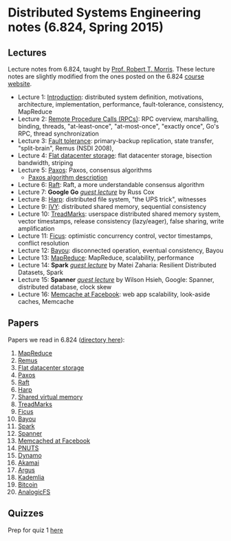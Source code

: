 Distributed Systems Engineering notes (6.824, Spring 2015)
==========================================================

Lectures
--------

Lecture notes from 6.824, taught by [Prof. Robert T. Morris](http://pdos.csail.mit.edu/rtm/). These lecture notes are slightly modified from the ones posted on the 6.824 [course website](http://nil.csail.mit.edu/6.824/2015/schedule.html).

 * Lecture 1: [Introduction](l01-intro.html): distributed system definition, motivations, architecture, implementation, performance, fault-tolerance, consistency, MapReduce 
 * Lecture 2: [Remote Procedure Calls (RPCs)](l02-rpc.html): RPC overview, marshalling, binding, threads, "at-least-once", "at-most-once", "exactly once", Go's RPC, thread synchronization
 * Lecture 3: [Fault tolerance](l03-fault-tolerance.html): primary-backup replication, state transfer, "split-brain", Remus (NSDI 2008),  
 * Lecture 4: [Flat datacenter storage](l04-more-primary-backup.html): flat datacenter storage, bisection bandwidth, striping
 * Lecture 5: [Paxos](l05-paxos.html): Paxos, consensus algorithms
    + [Paxos algorithm description](paxos-algorithm.html)
 * Lecture 6: [Raft](l06-raft.html): Raft, a more understandable consensus algorithm
 * Lecture 7: **Google Go** [_guest lecture_](l07-go.html) by Russ Cox
 * Lecture 8: [Harp](l08-harp.html): distributed file system, "the UPS trick", witnesses
 * Lecture 9: [IVY](l09-dist-comp-seq-consistency.html): distributed shared memory, sequential consistency
 * Lecture 10: [TreadMarks](l10-treadmarks.html): userspace distributed shared memory system, vector timestamps, release consistency (lazy/eager), false sharing, write amplification
 * Lecture 11: [Ficus](l11-ficus.html): optimistic concurrency control, vector timestamps, conflict resolution
 * Lecture 12: [Bayou](l12-bayou.html): disconnected operation, eventual consistency, Bayou
 * Lecture 13: [MapReduce](l13-mapreduce.html): MapReduce, scalability, performance
 * Lecture 14: **Spark** [_guest lecture_](l14-spark.html) by Matei Zaharia: Resilient Distributed Datasets, Spark
 * Lecture 15: **Spanner** [_guest lecture_](l15-spanner.html) by Wilson Hsieh, Google: Spanner, distributed database, clock skew
 * Lecture 16: [Memcache at Facebook](l16-memcached.html): web app scalability, look-aside caches, Memcache

Papers
------

Papers we read in 6.824 ([directory here](papers/)):

 1. [MapReduce](papers/mapreduce.pdf)
 2. [Remus](papers/remus.pdf)
 3. [Flat datacenter storage](papers/fds.pdf)
 4. [Paxos](papers/paxos-simple.pdf)
 5. [Raft](papers/raft-atc14.pdf)
 6. [Harp](papers/bliskov-harp.pdf)
 7. [Shared virtual memory](papers/li-dsm.pdf)
 8. [TreadMarks](papers/keleher-treadmarks.pdf)
 9. [Ficus](papers/ficus.pdf)
 10. [Bayou](papers/bayou-conflicts.pdf)
 11. [Spark](papers/zaharia-spark.pdf)
 12. [Spanner](papers/spanner.pdf)
 13. [Memcached at Facebook](papers/memcache-fb.pdf)
 14. [PNUTS](papers/cooper-pnuts.pdf)
 15. [Dynamo](papers/dynamo.pdf)
 16. [Akamai](papers/akamai.pdf)
 17. [Argus](papers/argus88.pdf)
 18. [Kademlia](papers/kademlia.pdf)
 19. [Bitcoin](papers/bitcoin.pdf)
 20. [AnalogicFS](papers/katabi-analogicfs.pdf)

Quizzes
-------

Prep for quiz 1 [here](exams/quiz1/quiz1.html)
